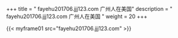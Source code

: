 +++
title = "  fayehu201706.jjj123.com 广州人在美国"
description = "  fayehu201706.jjj123.com 广州人在美国  "
weight = 20
+++



{{< myframe01 src="fayehu201706.jjj123.com" >}}
